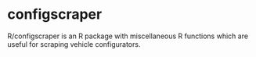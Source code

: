 # configscraper
R/configscraper is an R package with miscellaneous R functions which are useful for scraping vehicle configurators. 

